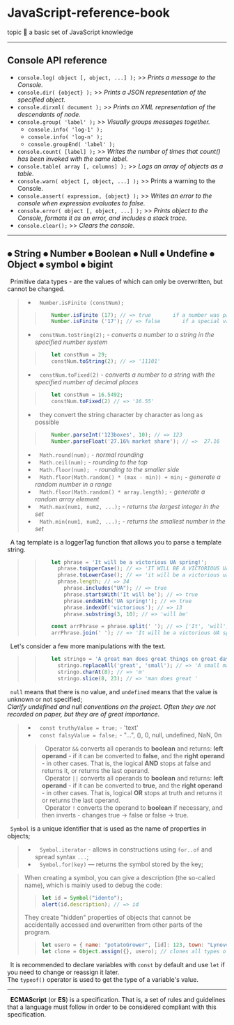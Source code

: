 # JavaScript-reference-book
topic :orangutan: a basic set of JavaScript knowledge

___
## Console API reference
+ ``console.log( object [, object, ...] );`` >> _Prints a message to the Console._
+ ``console.dir( {object} );`` >> _Prints a JSON representation of the specified object._
+ ``console.dirxml( document );`` >> _Prints an XML representation of the descendants of node._
+ ``console.group( 'label' );`` >> _Visually groups messages together._
    - ``console.info( 'log-1' );``
    - ``console.info( 'log-n' );``
    - ``console.groupEnd( 'label' );``
+ ``console.count( [label] );`` >> _Writes the number of times that count() has been invoked with the same label._
+ ``console.table( array [, columns] );`` >> _Logs an array of objects as a table._
+ ``console.warn( object [, object, ...] );`` >> Prints a warning to the Console.
+ ``console.assert( expression, {object} );`` >> _Writes an error to the console when expression evaluates to false._
+ ``console.error( object [, object, ...] );`` >> _Prints object to the Console, formats it as an error, and includes a stack trace._
+ ``console.clear();`` >> _Clears the console._
___
## ⦁ String   ⦁ Number   ⦁ Boolean   ⦁ Null   ⦁ Undefine   ⦁ Object   ⦁ symbol   ⦁ bigint
&ensp;Primitive data types - are the values of which can only be overwritten, but cannot be changed.

> * &ensp; ``Number.isFinite (constNum);`` <br>
> > ```javascript
> >    Number.isFinite (17); // => true       if a number was passed to it during the call
> >    Number.isFinite ('17'); // => false       if a special value or non-numeric type is passed
> > ```
> * &ensp; ``constNum.toString(2);`` - _converts a number to a string in the specified number system_ <br>
> > ```javascript
> >    let constNum = 29;
> >    constNum.toString(2); // => '11101'
> > ```
> * &ensp; ``constNum.toFixed(2)`` - _converts a number to a string with the specified number of decimal places_  <br>
> > ```javascript
> >    let constNum = 16.5492;
> >    constNum.toFixed(2) // => '16.55'
> > ```
> * &ensp; they convert the string character by character as long as possible
> > ```javascript
> >    Number.parseInt('123boxes', 10); // => 123
> >    Number.parseFloat('27.16% market share'); // =>  27.16
> > ```
> * &ensp; ``Math.round(num);`` - _normal rounding_
> * &ensp; ``Math.ceil(num);`` - _rounding to the top_
> * &ensp; ``Math.floor(num); `` - _rounding to the smaller side_
> * &ensp; ``Math.floor(Math.random() * (max - min)) + min;`` - _generate a random number in a range_
> * &ensp; ``Math.floor(Math.random() * array.length);`` -  _generate a random array element_
> * &ensp; ``Math.max(num1, num2, ...);`` - _returns the largest integer in the set_
> * &ensp; ``Math.min(num1, num2, ...);`` - _returns the smallest number in the set_

&ensp;A tag template is a loggerTag function that allows you to parse a template string.
> > ```javascript
> >    let phrase = 'It will be a victorious UA spring!';
> >      phrase.toUpperCase(); // => 'IT WILL BE A VICTORIOUS UA SPRING!'
> >      phrase.toLowerCase(); // => 'it will be a victorious ua spring!'
> >      phrase.length; // => 34
> >        phrase.includes("UA"); // => true
> >        phrase.startsWith('It will be'); // => true
> >        phrase.endsWith('UA spring!'); // => true
> >        phrase.indexOf('victorious'); // => 13
> >        phrase.substring(3, 10); // => 'will be'
> >
> >    const arrPhrase = phrase.split(' '); // => ['It', 'will', 'be', 'a', 'victorious', 'UA', 'spring!']
> >    arrPhrase.join(' '); // => 'It will be a victorious UA spring!'
> > ```

&ensp;Let's consider a few more manipulations with the text.
> > ```javascript
> >    let stringo = 'A great man does great things on great days.';
> >      stringo.replaceAll('great', 'small'); // => 'A small man does small things on small days.'
> >      stringo.charAt(8); // => 'm'
> >      stringo.slice(8, 23); // => 'man does great '
> > ```

&ensp;``null`` means that there is no value, and ``undefined`` means that the value is unknown or not specified; <br>
_Clarify undefined and null conventions on the project. Often they are not recorded on paper, but they are of great importance._

> * &ensp; ``const truthyValue = true;`` - 'text'
> * &ensp; ``const falsyValue = false;`` - "...", (), 0, null, undefined, NaN, 0n
> > &ensp;Operator ``&&`` converts all operands to **boolean** and returns: **left operand** - if it can be converted to **false**, and the **right operand** - in other cases. That is, the logical **AND** stops at false and returns it, or returns the last operand. <br>
> > &ensp;Operator ``||`` converts all operands to **boolean** and returns: **left operand** - if it can be converted to **true**, and the **right operand** - in other cases. That is, logical **OR** stops at truth and returns it or returns the last operand. <br>
> > &ensp;Operator ``!`` converts the operand to **boolean** if necessary, and then inverts - changes true -> false or false -> true.

&ensp;``Symbol`` is a unique identifier that is used as the name of properties in objects;
> * &ensp; ``Symbol.iterator`` - allows in constructions using ``for..of`` and spread syntax ``...``;
> * &ensp; ``Symbol.for(key)`` — returns the symbol stored by the key;

> When creating a symbol, you can give a description (the so-called name), which is mainly used to debug the code:
> > ```javascript 
> > let id = Symbol("idento"); 
> > alert(id.description); // => id
> > ```
> They create "hidden" properties of objects that cannot be accidentally accessed and overwritten from other parts of the program.
> > ```javascript 
> > let usero = { name: "potatoGrower", [id]: 123, town: "Lynovo" }; // Properties whose keys are symbols are not iterated over by the for..in loop.
> > let clone = Object.assign({}, usero); // clones all types of object properties;
> > ```

&ensp;It is recommended to declare variables with ``const`` by default and use ``let`` if you need to change or reassign it later. <br>
The ``typeof()`` operator is used to get the type of a variable's value.
___

&ensp;**ECMAScript** (or **ES**) is a specification. That is, a set of rules and guidelines that a language must follow in order to be considered compliant with this specification.


